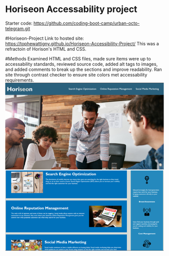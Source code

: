 # Horiseon Accessability project
Starter code:
https://github.com/coding-boot-camp/urban-octo-telegram.git

#Horiseon-Project
Link to hosted site:
https://tophewattigny.github.io/Horiseon-Accessibility-Project/
This was a refractoin of Horison's HTML and CSS. 

#Methods
Examined HTML and CSS files, made sure items were up to accessability standards, reviewed source code, added alt tags to images, and added comments to break up the sections and improve readability. Ran site through contrast checker to ensure site colors met accessability requirements.
![Screenshot1](./Horiseon-Screens/Image1.png) 
![Screenshot2](./Horiseon-Screens/Image2.png) 
